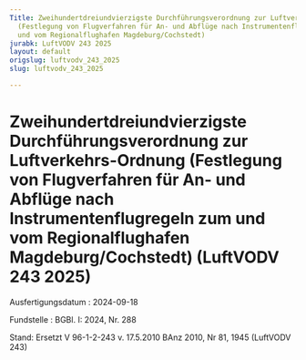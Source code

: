 ```yaml
---
Title: Zweihundertdreiundvierzigste Durchführungsverordnung zur Luftverkehrs-Ordnung
  (Festlegung von Flugverfahren für An- und Abflüge nach Instrumentenflugregeln zum
  und vom Regionalflughafen Magdeburg/Cochstedt)
jurabk: LuftVODV 243 2025
layout: default
origslug: luftvodv_243_2025
slug: luftvodv_243_2025

---
```


# Zweihundertdreiundvierzigste Durchführungsverordnung zur Luftverkehrs-Ordnung (Festlegung von Flugverfahren für An- und Abflüge nach Instrumentenflugregeln zum und vom Regionalflughafen Magdeburg/Cochstedt) (LuftVODV 243 2025)

Ausfertigungsdatum
:   2024-09-18

Fundstelle
:   BGBl. I: 2024, Nr. 288

Stand: Ersetzt V 96-1-2-243 v. 17.5.2010 BAnz 2010, Nr 81, 1945 (LuftVODV 243)
